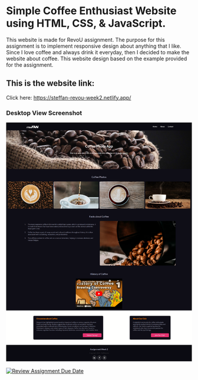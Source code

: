 # Simple Coffee Enthusiast Website using HTML, CSS, & JavaScript.
This website is made for RevoU assignment.
The purpose for this assignment is to implement responsive design about anything that I like. Since I love coffee and always drink it everyday, then I decided to make the website about coffee. This website design based on the example provided for the assignment.

## This is the website link:
Click here: https://steffan-revou-week2.netlify.app/

### Desktop View Screenshot
<p align="center">
  <img src="./assets/imgs/desktop-view.png" width="850" title="web-img">
</p>



[![Review Assignment Due Date](https://classroom.github.com/assets/deadline-readme-button-24ddc0f5d75046c5622901739e7c5dd533143b0c8e959d652212380cedb1ea36.svg)](https://classroom.github.com/a/6H2sAzcR)
